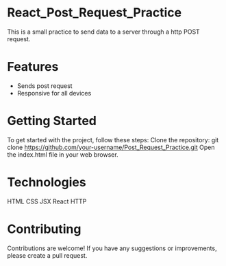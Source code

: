 # React_Post_Request_Practice
This is a small practice to send data to a server through a http POST request.

# Features
- Sends post request
- Responsive for all devices

# Getting Started
To get started with the project, follow these steps:
Clone the repository: git clone https://github.com/your-username/Post_Request_Practice.git
Open the index.html file in your web browser.

# Technologies
HTML
CSS
JSX
React
HTTP

# Contributing
Contributions are welcome! If you have any suggestions or improvements, please create a pull request.
